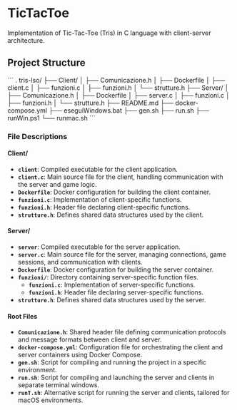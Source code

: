 # TicTacToe

Implementation of Tic-Tac-Toe (Tris) in C language with client-server architecture.

## Project Structure

\`\`\`
.
tris-lso/
├── Client/
│   ├── Comunicazione.h
│   ├── Dockerfile
│   ├── client.c
│   ├── funzioni.c
│   ├── funzioni.h
│   └── strutture.h
├── Server/
│   ├── Comunicazione.h
│   ├── Dockerfile
│   ├── server.c
│   ├── funzioni.c
│   ├── funzioni.h
│   └── strutture.h
├── README.md
├── docker-compose.yml
├── eseguiWindows.bat
├── gen.sh
├── run.sh
├── runWin.ps1
└── runmac.sh
\`\`\`
### File Descriptions

#### Client/
- **`client`**: Compiled executable for the client application.
- **`client.c`**: Main source file for the client, handling communication with the server and game logic.
- **`Dockerfile`**: Docker configuration for building the client container.
- **`funzioni.c`**: Implementation of client-specific functions.
- **`funzioni.h`**: Header file declaring client-specific functions.
- **`strutture.h`**: Defines shared data structures used by the client.

#### Server/
- **`server`**: Compiled executable for the server application.
- **`server.c`**: Main source file for the server, managing connections, game sessions, and communication with clients.
- **`Dockerfile`**: Docker configuration for building the server container.
- **`funzioni/`**: Directory containing server-specific function files.
  - **`funzioni.c`**: Implementation of server-specific functions.
  - **`funzioni.h`**: Header file declaring server-specific functions.
- **`strutture.h`**: Defines shared data structures used by the server.

#### Root Files
- **`Comunicazione.h`**: Shared header file defining communication protocols and message formats between client and server.
- **`docker-compose.yml`**: Configuration file for orchestrating the client and server containers using Docker Compose.
- **`gen.sh`**: Script for compiling and running the project in a specific environment.
- **`run.sh`**: Script for compiling and launching the server and clients in separate terminal windows.
- **`runT.sh`**: Alternative script for running the server and clients, tailored for macOS environments.